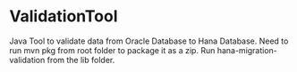 # ValidationTool

Java Tool to validate data from Oracle Database to Hana Database.
Need to run mvn pkg from root folder to package it as a zip.
Run hana-migration-validation from the lib folder.


